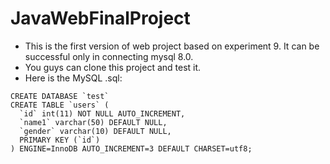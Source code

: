 # JavaWebFinalProject
- This is the first version of web project based on experiment 9. It can be successful only in connecting mysql 8.0.
- You guys can clone this project and test it.
- Here is the MySQL .sql:

```
CREATE DATABASE `test` 
CREATE TABLE `users` ( 
  `id` int(11) NOT NULL AUTO_INCREMENT,
  `name1` varchar(50) DEFAULT NULL,
  `gender` varchar(10) DEFAULT NULL,
  PRIMARY KEY (`id`)
) ENGINE=InnoDB AUTO_INCREMENT=3 DEFAULT CHARSET=utf8;
```
